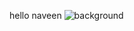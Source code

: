 hello naveen
![background](https://github.com/NaveenMalave/superherohunt/assets/120970227/fb481aaa-0e0e-470b-86c3-c4811d7dbca8)
